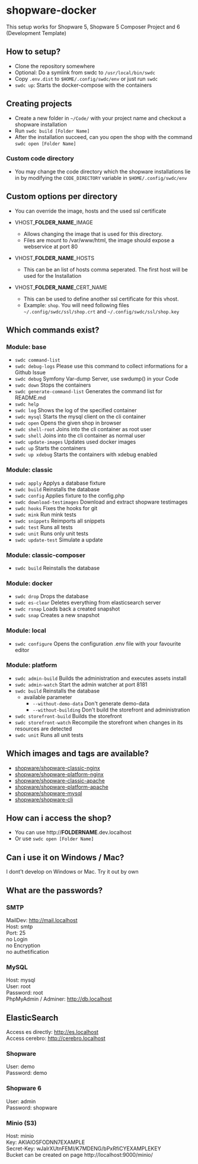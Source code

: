 # shopware-docker

This setup works for Shopware 5, Shopware 5 Composer Project and 6 (Development Template)

## How to setup?

* Clone the repository somewhere
* Optional: Do a symlink from swdc to `/usr/local/bin/swdc`
* Copy `.env.dist` to `$HOME/.config/swdc/env` or just run `swdc`
* `swdc up`: Starts the docker-compose with the containers

## Creating projects

* Create a new folder in `~/Code/` with your project name and checkout a shopware installation
* Run `swdc build [Folder Name]`
* After the installation succeed, can you open the shop with the command `swdc open [Folder Name]`

### Custom code directory

* You may change the code directory which the shopware installations lie in by
  modifying the `CODE_DIRECTORY` variable in `$HOME/.config/swdc/env`

## Custom options per directory

* You can override the image, hosts and the used ssl certificate

* VHOST_**FOLDER_NAME**_IMAGE
  * Allows changing the image that is used for this directory.
  * Files are mount to /var/www/html, the image should expose a webservice at port 80
* VHOST_**FOLDER_NAME**_HOSTS
  * This can be an list of hosts comma seperated. The first host will be used for the Installation
* VHOST_**FOLDER_NAME**_CERT_NAME
  * This can be used to define another ssl certificate for this vhost.
  * Example: `shop`. You will need following files  `~/.config/swdc/ssl/shop.crt` and `~/.config/swdc/ssl/shop.key`

## Which commands exist?

### Module: base

* `swdc command-list`              
* `swdc debug-logs`                Please use this command to collect informations for a Github Issue
* `swdc debug`                     Symfony Var-dump Server, use swdump() in your Code
* `swdc down`                      Stops the containers
* `swdc generate-command-list`     Generates the command list for README.md
* `swdc help`                      
* `swdc log`                       Shows the log of the specified container
* `swdc mysql`                     Starts the mysql client on the cli container
* `swdc open`                      Opens the given shop in browser
* `swdc shell-root`                Joins into the cli container as root user
* `swdc shell`                     Joins into the cli container as normal user
* `swdc update-images`             Updates used docker images
* `swdc up`                        Starts the containers
* `swdc up xdebug`                 Starts the containers with xdebug enabled

### Module: classic

* `swdc apply`                     Applys a database fixture
* `swdc build`                     Reinstalls the database
* `swdc config`                    Applies fixture to the config.php
* `swdc download-testimages`       Download and extract shopware testimages
* `swdc hooks`                     Fixes the hooks for git
* `swdc mink`                      Run mink tests
* `swdc snippets`                  Reimports all snippets
* `swdc test`                      Runs all tests
* `swdc unit`                      Runs only unit tests
* `swdc update-test`               Simulate a update

### Module: classic-composer

* `swdc build`                     Reinstalls the database         

### Module: docker

* `swdc drop`                      Drops the database
* `swdc es-clear`                  Deletes everything from elasticsearch server
* `swdc rsnap`                     Loads back a created snapshot
* `swdc snap`                      Creates a new snapshot

### Module: local

* `swdc configure`                 Opens the configuration .env file with your favourite editor

### Module: platform

* `swdc admin-build`               Builds the administration and executes assets install
* `swdc admin-watch`               Start the admin watcher at port 8181
* `swdc build`                     Reinstalls the database
  * available parameter
    * `--without-demo-data`          Don't generate demo-data
    * `--without-building`           Don't build the storefront and administration
* `swdc storefront-build`          Builds the storefront
* `swdc storefront-watch`          Recompile the storefront when changes in its resources are detected
* `swdc unit`                      Runs all unit tests

## Which images and tags are available?

* [shopware/shopware-classic-nginx](https://hub.docker.com/r/shyim/shopware-classic-nginx/tags)
* [shopware/shopware-platform-nginx](https://hub.docker.com/r/shyim/shopware-platform-nginx/tags)
* [shopware/shopware-classic-apache](https://hub.docker.com/r/shyim/shopware-classic-apache/tags)
* [shopware/shopware-platform-apache](https://hub.docker.com/r/shyim/shopware-platform-apache/tags)
* [shopware/shopware-mysql](https://hub.docker.com/r/shyim/shopware-mysql/tags)
* [shopware/shopware-cli](https://hub.docker.com/r/shyim/shopware-cli/tags)

## How can i access the shop?

* You can use http://**FOLDERNAME**.dev.localhost
* Or use `swdc open [Folder Name]`

## Can i use it on Windows / Mac?

I dont't develop on Windows or Mac. Try it out by own

## What are the passwords?

### SMTP

MailDev: http://mail.localhost  
Host: smtp  
Port: 25  
no Login  
no Encryption  
no authetification

### MySQL

Host: mysql  
User: root  
Password: root  
PhpMyAdmin / Adminer: http://db.localhost

## ElasticSearch

Access es directly: http://es.localhost  
Access cerebro: http://cerebro.localhost

### Shopware

User: demo  
Password: demo

### Shopware 6

User: admin  
Password: shopware

### Minio (S3)

Host: minio  
Key: AKIAIOSFODNN7EXAMPLE  
Secret-Key: wJalrXUtnFEMI/K7MDENG/bPxRfiCYEXAMPLEKEY  
Bucket can be created on page http://localhost:9000/minio/
